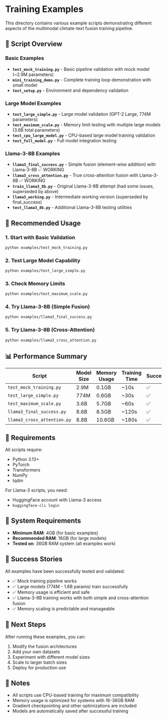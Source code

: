 # Training Examples

This directory contains various example scripts demonstrating different aspects of the multimodal climate-text fusion training pipeline.

## 📁 Script Overview

### Basic Examples
- **`test_mock_training.py`** - Basic pipeline validation with mock model (~2.9M parameters)
- **`mini_training_demo.py`** - Complete training loop demonstration with small model
- **`test_setup.py`** - Environment and dependency validation

### Large Model Examples
- **`test_large_simple.py`** - Large model validation (GPT-2 Large, 774M parameters)
- **`test_maximum_scale.py`** - Memory limit testing with multiple large models (3.6B total parameters)
- **`test_cpu_large_model.py`** - CPU-based large model training validation
- **`test_full_model.py`** - Full model integration testing

### Llama-3-8B Examples
- **`llama3_final_success.py`** - Simple fusion (element-wise addition) with Llama-3-8B ✅ WORKING
- **`llama3_cross_attention.py`** - True cross-attention fusion with Llama-3-8B ✅ WORKING
- **`train_llama3_8b.py`** - Original Llama-3-8B attempt (had some issues, superseded by above)
- **`llama3_working.py`** - Intermediate working version (superseded by final_success)
- **`test_llama3_8b.py`** - Additional Llama-3-8B testing utilities

## 🎯 Recommended Usage

### 1. Start with Basic Validation
```bash
python examples/test_mock_training.py
```

### 2. Test Large Model Capability
```bash
python examples/test_large_simple.py
```

### 3. Check Memory Limits
```bash
python examples/test_maximum_scale.py
```

### 4. Try Llama-3-8B (Simple Fusion)
```bash
python examples/llama3_final_success.py
```

### 5. Try Llama-3-8B (Cross-Attention)
```bash
python examples/llama3_cross_attention.py
```

## 📊 Performance Summary

| Script | Model Size | Memory Usage | Training Time | Success |
|--------|------------|--------------|---------------|---------|
| `test_mock_training.py` | 2.9M | 0.1GB | ~10s | ✅ |
| `test_large_simple.py` | 774M | 0.6GB | ~30s | ✅ |
| `test_maximum_scale.py` | 3.6B | 5.7GB | ~60s | ✅ |
| `llama3_final_success.py` | 8.6B | 8.5GB | ~120s | ✅ |
| `llama3_cross_attention.py` | 8.8B | 10.6GB | ~180s | ✅ |

## 🔧 Requirements

All scripts require:
- Python 3.13+
- PyTorch
- Transformers
- NumPy
- tqdm

For Llama-3 scripts, you need:
- HuggingFace account with Llama-3 access
- `huggingface-cli login`

## 💾 System Requirements

- **Minimum RAM**: 4GB (for basic examples)
- **Recommended RAM**: 16GB (for large models)
- **Tested on**: 36GB RAM system (all examples work)

## 🎉 Success Stories

All examples have been successfully tested and validated:
- ✅ Mock training pipeline works
- ✅ Large models (774M - 1.6B params) train successfully
- ✅ Memory usage is efficient and safe
- ✅ Llama-3-8B training works with both simple and cross-attention fusion
- ✅ Memory scaling is predictable and manageable

## 🚀 Next Steps

After running these examples, you can:
1. Modify the fusion architectures
2. Add your own datasets
3. Experiment with different model sizes
4. Scale to larger batch sizes
5. Deploy for production use

## 📝 Notes

- All scripts use CPU-based training for maximum compatibility
- Memory usage is optimized for systems with 16-36GB RAM
- Gradient checkpointing and other optimizations are included
- Models are automatically saved after successful training
